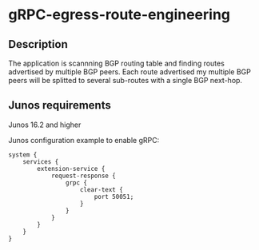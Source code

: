# gRPC-egress-route-engineering

## Description
The application is scannning BGP routing table and finding routes advertised by multiple BGP peers. Each route advertised my multiple BGP peers will be splitted to several sub-routes with a single BGP next-hop.


## Junos requirements
Junos 16.2 and higher

Junos configuration example to enable gRPC:
```
system {
    services {
        extension-service {
            request-response {
                grpc {
                    clear-text {
                        port 50051;
                    }
                }
            }
        }
    }
}
```
